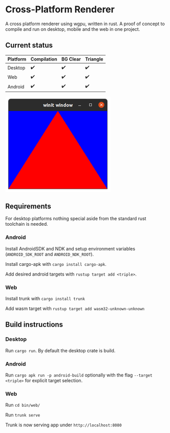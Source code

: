 # Cross-Platform Renderer

A cross platform renderer using wgpu, written in rust. A proof of concept to compile and run on desktop, mobile and the web in one project. 

## Current status

| Platform | Compilation        | BG Clear           | Triangle           |
| -------- | ------------------ | ------------------ | ------------------ |
| Desktop  | :heavy_check_mark: | :heavy_check_mark: | :heavy_check_mark: |
| Web      | :heavy_check_mark: | :heavy_check_mark: | :heavy_check_mark: |
| Android  | :heavy_check_mark: | :heavy_check_mark: | :heavy_check_mark: |

![A red triangle rendered on blue background](screenshot.png)

## Requirements

For desktop platforms nothing special aside from the standard rust toolchain is needed.

### Android

Install AndroidSDK and NDK and setup environment variables (`ANDROID_SDK_ROOT` and `ANDROID_NDK_ROOT`).

Install cargo-apk with `cargo install cargo-apk`.

Add desired android targets with `rustup target add <triple>`.

### Web

Install trunk with `cargo install trunk`

Add wasm target with `rustup target add wasm32-unknown-unknown`

## Build instructions

### Desktop

Run `cargo run`. By default the desktop crate is build.

### Android

Run `cargo apk run -p android-build` optionally with the flag `--target <triple>` for explicit target selection.

### Web

Run `cd bin/web/`

Run `trunk serve`

Trunk is now serving app under `http://localhost:8080`

